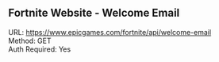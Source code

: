 ## Fortnite Website - Welcome Email

URL: https://www.epicgames.com/fortnite/api/welcome-email \
Method: GET \
Auth Required: Yes